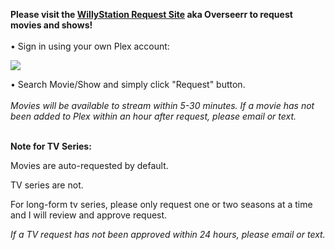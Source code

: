 **Please visit the <a href="https://request.willystation.com">WillyStation Request Site</a> aka Overseerr to request movies and shows!**
<br>
<br>
• Sign in using your own Plex account:

<img src="https://i.imgur.com/bjj5u8P.png"/>

• Search Movie/Show and simply click "Request" button.
<br>
<br>
*Movies will be available to stream within 5-30 minutes. If a movie has not been added to Plex within an hour after request, please email or text.*
<br>

<br>**Note for TV Series:**

Movies are auto-requested by default.

TV series are not.

For long-form tv series, please only request one or two seasons at a time and I will review and approve request.

*If a TV request has not been approved within 24 hours, please email or text.*
